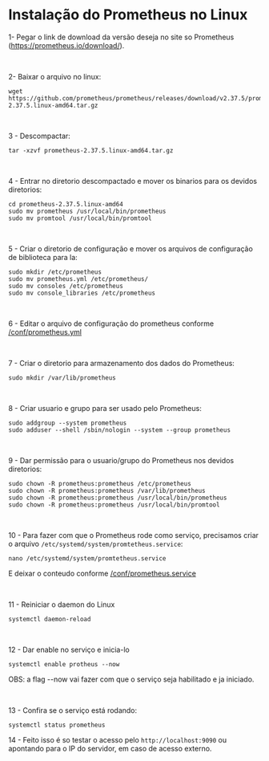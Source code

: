 # Instalação do Prometheus no Linux

1- Pegar o link de download da versão deseja no site so Prometheus (https://prometheus.io/download/).  

<br/>

2- Baixar o arquivo no linux:

```
wget https://github.com/prometheus/prometheus/releases/download/v2.37.5/prometheus-2.37.5.linux-amd64.tar.gz
```

<br/>

3 - Descompactar:
```
tar -xzvf prometheus-2.37.5.linux-amd64.tar.gz
```

<br/>

4 - Entrar no diretorio descompactado e mover os binarios para os devidos diretorios:
```
cd prometheus-2.37.5.linux-amd64
sudo mv prometheus /usr/local/bin/prometheus
sudo mv promtool /usr/local/bin/promtool
```

<br/>

5 - Criar o diretorio de configuração e mover os arquivos de configuração de biblioteca para la:
```
sudo mkdir /etc/prometheus
sudo mv prometheus.yml /etc/prometheus/
sudo mv consoles /etc/prometheus
sudo mv console_libraries /etc/prometheus
```

<br/>

6 - Editar o arquivo de configuração do prometheus conforme [/conf/prometheus.yml](/conf/prometheus.yml)

<br/>

7 - Criar o diretorio para armazenamento dos dados do Prometheus:
```
sudo mkdir /var/lib/prometheus
```

<br/>

8 - Criar usuario e grupo para ser usado pelo Prometheus:
```
sudo addgroup --system prometheus
sudo adduser --shell /sbin/nologin --system --group prometheus
```

<br>

9 - Dar permissão para o usuario/grupo do Prometheus nos devidos diretorios:
```
sudo chown -R prometheus:prometheus /etc/prometheus
sudo chown -R prometheus:prometheus /var/lib/prometheus
sudo chown -R prometheus:prometheus /usr/local/bin/prometheus
sudo chown -R prometheus:prometheus /usr/local/bin/promtool
```

<br/>

10 - Para fazer com que o Prometheus rode como serviço, precisamos criar o arquivo `/etc/systemd/system/promtetheus.service`:
```
nano /etc/systemd/system/promtetheus.service
```

E deixar o conteudo conforme [/conf/prometheus.service](/conf/prometheus.service)

<br/>

11 - Reiniciar o daemon do Linux
```
systemctl daemon-reload
```

<br>


12 - Dar enable no serviço e inicia-lo
```
systemctl enable protheus --now
```
OBS: a flag --now vai fazer com que o serviço seja habilitado e ja iniciado.

<br>

13 - Confira se o serviço está rodando:
```
systemctl status prometheus
```

14 - Feito isso é so testar o acesso pelo `http://localhost:9090` ou apontando para o IP do servidor, em caso de acesso externo. 

